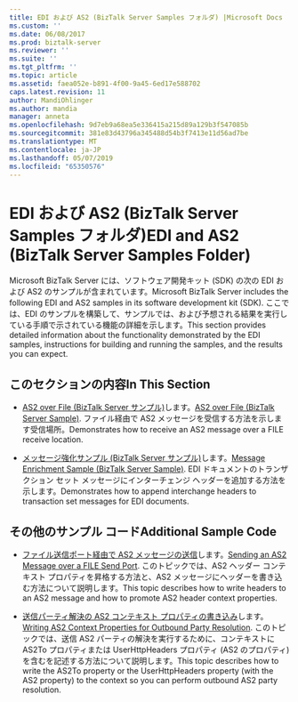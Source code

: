 ```yaml
---
title: EDI および AS2 (BizTalk Server Samples フォルダ) |Microsoft Docs
ms.custom: ''
ms.date: 06/08/2017
ms.prod: biztalk-server
ms.reviewer: ''
ms.suite: ''
ms.tgt_pltfrm: ''
ms.topic: article
ms.assetid: faea052e-b891-4f00-9a45-6ed17e588702
caps.latest.revision: 11
author: MandiOhlinger
ms.author: mandia
manager: anneta
ms.openlocfilehash: 9d7eb9a68ea5e336415a215d89a129b3f547085b
ms.sourcegitcommit: 381e83d43796a345488d54b3f7413e11d56ad7be
ms.translationtype: MT
ms.contentlocale: ja-JP
ms.lasthandoff: 05/07/2019
ms.locfileid: "65350576"
---
```

# <a name="edi-and-as2-biztalk-server-samples-folder"></a><span data-ttu-id="92683-102">EDI および AS2 (BizTalk Server Samples フォルダ)</span><span class="sxs-lookup"><span data-stu-id="92683-102">EDI and AS2 (BizTalk Server Samples Folder)</span></span>
<span data-ttu-id="92683-103">Microsoft BizTalk Server には、ソフトウェア開発キット (SDK) の次の EDI および AS2 のサンプルが含まれています。</span><span class="sxs-lookup"><span data-stu-id="92683-103">Microsoft BizTalk Server includes the following EDI and AS2 samples in its software development kit (SDK).</span></span> <span data-ttu-id="92683-104">ここでは、EDI のサンプルを構築して、サンプルでは、および予想される結果を実行している手順で示されている機能の詳細を示します。</span><span class="sxs-lookup"><span data-stu-id="92683-104">This section provides detailed information about the functionality demonstrated by the EDI samples, instructions for building and running the samples, and the results you can expect.</span></span>  
  
## <a name="in-this-section"></a><span data-ttu-id="92683-105">このセクションの内容</span><span class="sxs-lookup"><span data-stu-id="92683-105">In This Section</span></span>  
  
-   <span data-ttu-id="92683-106">[AS2 over File (BizTalk Server サンプル)](../core/as2-over-file-biztalk-server-sample.md)します。</span><span class="sxs-lookup"><span data-stu-id="92683-106">[AS2 over File (BizTalk Server Sample)](../core/as2-over-file-biztalk-server-sample.md).</span></span> <span data-ttu-id="92683-107">ファイル経由で AS2 メッセージを受信する方法を示します受信場所。</span><span class="sxs-lookup"><span data-stu-id="92683-107">Demonstrates how to receive an AS2 message over a FILE receive location.</span></span>  
  
-   <span data-ttu-id="92683-108">[メッセージ強化サンプル (BizTalk Server サンプル)](../core/message-enrichment-sample-biztalk-server-sample.md)します。</span><span class="sxs-lookup"><span data-stu-id="92683-108">[Message Enrichment Sample (BizTalk Server Sample)](../core/message-enrichment-sample-biztalk-server-sample.md).</span></span> <span data-ttu-id="92683-109">EDI ドキュメントのトランザクション セット メッセージにインターチェンジ ヘッダーを追加する方法を示します。</span><span class="sxs-lookup"><span data-stu-id="92683-109">Demonstrates how to append interchange headers to transaction set messages for EDI documents.</span></span>  
  
## <a name="additional-sample-code"></a><span data-ttu-id="92683-110">その他のサンプル コード</span><span class="sxs-lookup"><span data-stu-id="92683-110">Additional Sample Code</span></span>  
  
-   <span data-ttu-id="92683-111">[ファイル送信ポート経由で AS2 メッセージの送信](../core/sending-an-as2-message-over-a-file-send-port.md)します。</span><span class="sxs-lookup"><span data-stu-id="92683-111">[Sending an AS2 Message over a FILE Send Port](../core/sending-an-as2-message-over-a-file-send-port.md).</span></span> <span data-ttu-id="92683-112">このトピックでは、AS2 ヘッダー コンテキスト プロパティを昇格する方法と、AS2 メッセージにヘッダーを書き込む方法について説明します。</span><span class="sxs-lookup"><span data-stu-id="92683-112">This topic describes how to write headers to an AS2 message and how to promote AS2 header context properties.</span></span>  
  
-   <span data-ttu-id="92683-113">[送信パーティ解決の AS2 コンテキスト プロパティの書き込み](../core/writing-as2-context-properties-for-outbound-party-resolution.md)します。</span><span class="sxs-lookup"><span data-stu-id="92683-113">[Writing AS2 Context Properties for Outbound Party Resolution](../core/writing-as2-context-properties-for-outbound-party-resolution.md).</span></span> <span data-ttu-id="92683-114">このトピックでは、送信 AS2 パーティの解決を実行するために、コンテキストに AS2To プロパティまたは UserHttpHeaders プロパティ (AS2 のプロパティ) を含むを記述する方法について説明します。</span><span class="sxs-lookup"><span data-stu-id="92683-114">This topic describes how to write the AS2To property or the UserHttpHeaders property (with the AS2 property) to the context so you can perform outbound AS2 party resolution.</span></span>